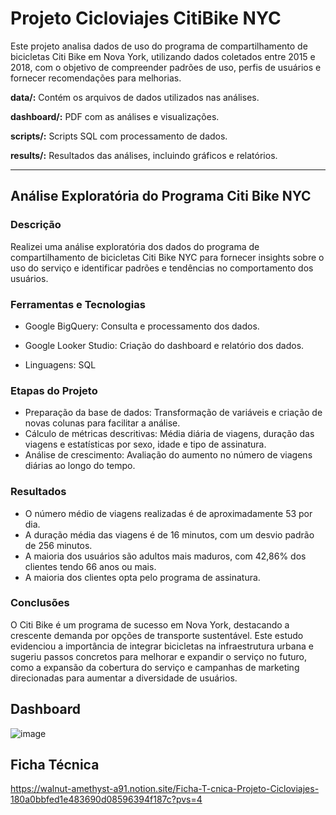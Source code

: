 # Projeto Cicloviajes CitiBike NYC

Este projeto analisa dados de uso do programa de compartilhamento de bicicletas Citi Bike em Nova York, utilizando dados coletados entre 2015 e 2018, com o objetivo de compreender padrões de uso, perfis de usuários e fornecer recomendações para melhorias.

**data/:** Contém os arquivos de dados utilizados nas análises.

**dashboard/:** PDF com as análises e visualizações.

**scripts/:** Scripts SQL com processamento de dados.

**results/:** Resultados das análises, incluindo gráficos e relatórios.

---
## Análise Exploratória do Programa Citi Bike NYC

### Descrição
Realizei uma análise exploratória dos dados do programa de compartilhamento de bicicletas Citi Bike NYC para fornecer insights sobre o uso do serviço e identificar padrões e tendências no comportamento dos usuários.

### Ferramentas e Tecnologias

- Google BigQuery: Consulta e processamento dos dados.

- Google Looker Studio: Criação do dashboard e relatório dos dados.

- Linguagens: SQL


### Etapas do Projeto

- Preparação da base de dados: Transformação de variáveis e criação de novas colunas para facilitar a análise.
- Cálculo de métricas descritivas: Média diária de viagens, duração das viagens e estatísticas por sexo, idade e tipo de assinatura.
- Análise de crescimento: Avaliação do aumento no número de viagens diárias ao longo do tempo.


### Resultados

- O número médio de viagens realizadas é de aproximadamente 53 por dia.
- A duração média das viagens é de 16 minutos, com um desvio padrão de 256 minutos.
- A maioria dos usuários são adultos mais maduros, com 42,86% dos clientes tendo 66 anos ou mais.
- A maioria dos clientes opta pelo programa de assinatura.


### Conclusões
O Citi Bike é um programa de sucesso em Nova York, destacando a crescente demanda por opções de transporte sustentável. Este estudo evidenciou a importância de integrar bicicletas na infraestrutura urbana e sugeriu passos concretos para melhorar e expandir o serviço no futuro, como a expansão da cobertura do serviço e campanhas de marketing direcionadas para aumentar a diversidade de usuários.

## Dashboard
![image](https://github.com/anacjuriti/Projeto-Cicloviajes-CitiBikeNYC/assets/108712844/d7c994e7-408e-4884-bfd9-5f17b570df9d)

## Ficha Técnica
https://walnut-amethyst-a91.notion.site/Ficha-T-cnica-Projeto-Cicloviajes-180a0bbfed1e483690d08596394f187c?pvs=4

